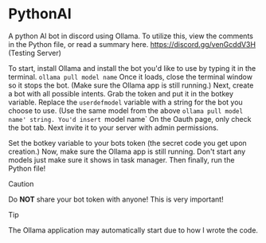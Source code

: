 # PythonAI
A python AI bot in discord using Ollama. To utilize this, view the comments in the Python file, or read a summary here.
https://discord.gg/venGcddV3H (Testing Server)

To start, install Ollama and install the bot you'd like to use by typing it in the terminal. `ollama pull model name`
Once it loads, close the terminal window so it stops the bot. (Make sure the Ollama app is still running.)
Next, create a bot with all possible intents.
Grab the token and put it in the botkey variable.
Replace the `userdefmodel` variable with a string for the bot you choose to use. (Use the same model from the above `ollama pull model name' string. You'd insert `model name`
On the Oauth page, only check the bot tab.
Next invite it to your server with admin permissions.

Set the botkey variable to your bots token (the secret code you get upon creation.)
Now, make sure the Ollama app is still running. Don't start any models just make sure it shows in task manager. 
Then finally, run the Python file!

> [!CAUTION]
> Do **NOT** share your bot token with anyone! This is very important!

> [!TIP]
> The Ollama application may automatically start due to how I wrote the code.
